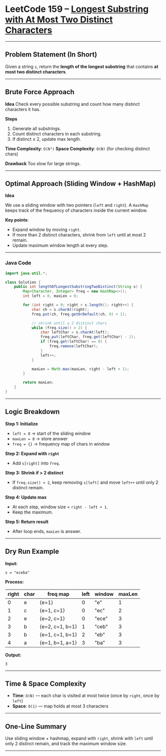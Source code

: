 

# LeetCode 159 – [Longest Substring with At Most Two Distinct Characters](https://leetcode.com/problems/longest-substring-with-at-most-two-distinct-characters/)

---

## Problem Statement (In Short)

Given a string `s`, return the **length of the longest substring** that contains **at most two distinct characters**.

---

## Brute Force Approach

**Idea**
Check every possible substring and count how many distinct characters it has.

**Steps**

1. Generate all substrings.
2. Count distinct characters in each substring.
3. If distinct ≤ 2, update max length.

**Time Complexity**: `O(N³)`
**Space Complexity**: `O(N)` (for checking distinct chars)

**Drawback**
Too slow for large strings.

---

## Optimal Approach (Sliding Window + HashMap)

**Idea**

We use a sliding window with two pointers (`left` and `right`).
A `HashMap` keeps track of the frequency of characters inside the current window.

**Key points**:

* Expand window by moving `right`.
* If more than 2 distinct characters, shrink from `left` until at most 2 remain.
* Update maximum window length at every step.

---

### Java Code

```java
import java.util.*;

class Solution {
    public int lengthOfLongestSubstringTwoDistinct(String s) {
        Map<Character, Integer> freq = new HashMap<>();
        int left = 0, maxLen = 0;

        for (int right = 0; right < s.length(); right++) {
            char ch = s.charAt(right);
            freq.put(ch, freq.getOrDefault(ch, 0) + 1);

            // shrink until ≤ 2 distinct chars
            while (freq.size() > 2) {
                char leftChar = s.charAt(left);
                freq.put(leftChar, freq.get(leftChar) - 1);
                if (freq.get(leftChar) == 0) {
                    freq.remove(leftChar);
                }
                left++;
            }

            maxLen = Math.max(maxLen, right - left + 1);
        }

        return maxLen;
    }
}
```

---

## Logic Breakdown

**Step 1: Initialize**

* `left = 0` → start of the sliding window
* `maxLen = 0` → store answer
* `freq = {}` → frequency map of chars in window

**Step 2: Expand with `right`**

* Add `s[right]` into `freq`.

**Step 3: Shrink if > 2 distinct**

* If `freq.size() > 2`, keep removing `s[left]` and move `left++` until only 2 distinct remain.

**Step 4: Update max**

* At each step, window size = `right - left + 1`.
* Keep the maximum.

**Step 5: Return result**

* After loop ends, `maxLen` is answer.

---

## Dry Run Example

**Input:**

```
s = "eceba"
```

**Process:**

| right | char | freq map        | left | window | maxLen |
| ----- | ---- | --------------- | ---- | ------ | ------ |
| 0     | e    | {e=1}           | 0    | "e"    | 1      |
| 1     | c    | {e=1, c=1}      | 0    | "ec"   | 2      |
| 2     | e    | {e=2, c=1}      | 0    | "ece"  | 3      |
| 3     | b    | {e=2, c=1, b=1} | 1    | "ceb"  | 3      |
| 3     | b    | {e=1, c=1, b=1} | 2    | "eb"   | 3      |
| 4     | a    | {e=1, b=1, a=1} | 3    | "ba"   | 3      |

**Output:**

```
3
```

---

## Time & Space Complexity

* **Time**: `O(N)` — each char is visited at most twice (once by `right`, once by `left`)
* **Space**: `O(1)` — map holds at most 3 characters

---

## One-Line Summary

Use sliding window + hashmap, expand with `right`, shrink with `left` until only 2 distinct remain, and track the maximum window size.

---
